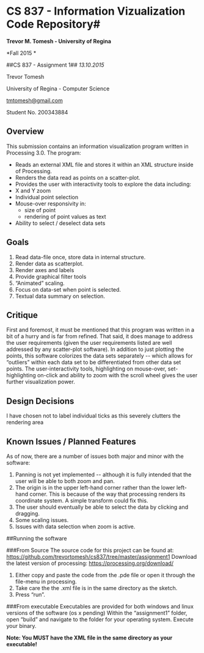 # CS 837 - Information Vizualization Code Repository#
**Trevor M. Tomesh - University of Regina**

*Fall 2015 * 

##CS 837 - Assignment 1##
*13.10.2015*

Trevor Tomesh

University of Regina - Computer Science

tmtomesh@gmail.com 

Student No. 200343884 

Overview
--------
This submission contains an information visualization program written in Processing 3.0. The program:
+ Reads an external XML file and stores it within an XML structure inside of Processing.
+ Renders the data read as points on a scatter-plot. 
+ Provides the user with interactivity tools to explore the data including:
+ X and Y zoom
+ Individual point selection
+ Mouse-over responsivity in:
  + size of point
  + rendering of point values as text
+ Ability to select / deselect data sets

Goals
-----
1. Read data-file once, store data in internal structure.
2. Render data as scatterplot.
3. Render axes and labels
4. Provide graphical filter tools
5. “Animated” scaling. 
6. Focus on data-set when point is selected.
7. Textual data summary on selection.

Critique
----------
First and foremost, it must be mentioned that this program was written in a bit of a hurry and is far from refined. That said, it does manage to address the user requirements (given the user requirements listed are well addressed by any scatter-plot software).
In addition to just plotting the points, this software colorizes the data sets separately -- which allows for “outliers” within each data set to be differentiated from other data set points. 
The user-interactivity tools, highlighting on mouse-over, set-highlighting on-click and ability to zoom with the scroll wheel gives the user further visualization power. 

Design Decisions
--------------
I have chosen not to label individual ticks as this severely clutters the rendering area

Known Issues / Planned Features
---------------------------------
As of now, there are a number of issues both major and minor with the software: 
1. Panning is not yet implemented -- although it is fully intended that the user will be able to both zoom and pan. 
2. The origin is in the upper left-hand corner rather than the lower left-hand corner. This is because of the way that processing renders its coordinate system. A simple transform could fix this.
3. The user should eventually be able to select the data by clicking and dragging. 
4. Some scaling issues. 
5. Issues with data selection when zoom is active.

##Running the software

###From Source
The source code for this project can be found at: https://github.com/trevortomesh/cs837/tree/master/assignment1
Download the latest version of processing: https://processing.org/download/

1. Either copy and paste the code from the .pde file or open it through the file-menu in processing. 
2. Take care the the .xml file is in the same directory as the sketch. 
3. Press “run”. 

###From executable
Executables are provided for both windows and linux versions of the software (os x pending) 
Within the “assignment1” folder, open “build” and navigate to the folder for your operating system.
Execute your binary. 

**Note: You MUST have the XML file in the same directory as your executable!**

